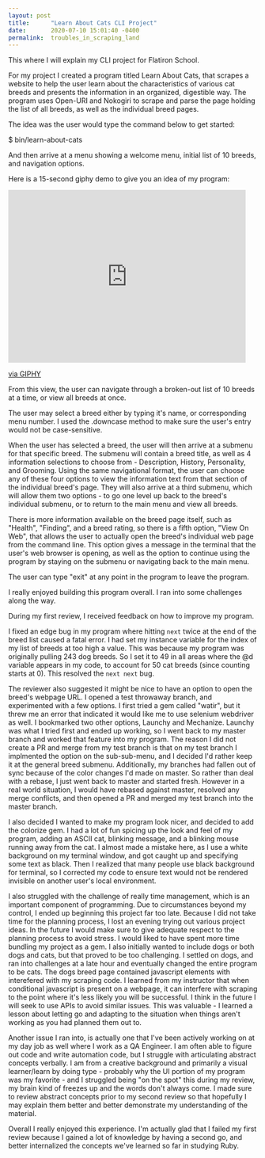 ```yaml
---
layout: post
title:      "Learn About Cats CLI Project"
date:       2020-07-10 15:01:40 -0400
permalink:  troubles_in_scraping_land
---
```




This where I will explain my CLI project for Flatiron School.

For my project I created a program titled Learn About Cats, that scrapes a website to help the user learn about the characteristics of various cat breeds and presents the information in an organized, digestible way.  The program uses Open-URI and Nokogiri to scrape and parse the page holding the list of all breeds, as well as the individual breed pages.

The idea was the user would type the command below to get started:

$ bin/learn-about-cats

And then arrive at a menu showing a welcome menu, initial list of 10 breeds, and navigation options.

Here is a 15-second giphy demo to give you an idea of my program:

<iframe src="https://giphy.com/embed/dry8LD0cbTS5B2HKZm" width="480" height="349" frameBorder="0" class="giphy-embed" allowFullScreen></iframe><p><a href="https://giphy.com/gifs/dry8LD0cbTS5B2HKZm">via GIPHY</a></p>

From this view, the user can navigate through a broken-out list of 10 breeds at a time, or view all breeds at once.

The user may select a breed either by typing it's name, or corresponding menu number.  I used the .downcase method to make sure the user's entry would not be case-sensitive.

When the user has selected a breed, the user will then arrive at a submenu for that specific breed.  The submenu will contain a breed title, as well as 4 information selections to choose from - Description, History, Personality, and Grooming. Using the same navigational format, the user can choose any of these four options to view the information text from that section of the individual breed's page.  They will also arrive at a third submenu, which will allow them two options - to go one level up back to the breed's individual submenu, or to return to the main menu and view all breeds.

There is more information available on the breed page itself, such as "Health", "Finding", and a breed rating, so there is a fifth option, "View On Web", that allows the user to actually open the breed's individual web page from the command line.  This option gives a message in the terminal that the user's web browser is opening, as well as the option to continue using the program by staying on the submenu or navigating back to the main menu.

The user can type "exit" at any point in the program to leave the program.

I really enjoyed building this program overall.  I ran into some challenges along the way.  

During my first review, I received feedback on how to improve my program.  

I fixed an edge bug in my program where hitting `next` twice at the end of the breed list caused a fatal error.  I had set my instance variable for the index of my list of breeds at too high a value.  This was because my program was originally pulling 243 dog breeds.  So I set it to 49 in all areas where the @d variable appears in my code, to account for 50 cat breeds (since counting starts at 0).  This resolved the `next next` bug.

The reviewer also suggested it might be nice to have an option to open the breed's webpage URL.
I opened a test throwaway branch, and experimented with a few options.  I first tried a gem called "watir", but it threw me an error that indicated it would like me to use selenium webdriver as well. I bookmarked two other options, Launchy and Mechanize.  Launchy was what I tried first and ended up working, so I went back to my master branch and worked that feature into my program.  The reason I did not create a PR and merge from my test branch is that on my test branch I implmented the option on the sub-sub-menu, and I decided I'd rather keep it at the general breed submenu. Additionally, my branches had fallen out of sync because of the color changes I'd made on master. So rather than deal with a rebase, I just went back to master and started fresh.  However in a real world situation, I would have rebased against master, resolved any merge conflicts, and then opened a PR and merged my test branch into the master branch.

I also decided I wanted to make my program look nicer, and decided to add the colorize gem.  I had a lot of fun spicing up the look and feel of my program, adding an ASCII cat, blinking message, and a blinking mouse running away from the cat.  I almost made a mistake here, as I use a white background on my terminal window, and got caught up and specifying some text as black.  Then I realized that many people use black background for terminal, so I corrected my code to ensure text would not be rendered invisible on another user's local environment.

I also struggled with the challenge of really time management, which is an important component of programming.  Due to circumstances beyond my control, I ended up beginning this project far too late. Because I did not take time for the planning process, I lost an evening trying out various project ideas.  In the future I would make sure to give adequate respect to the planning process to avoid stress.  I would liked to have spent more time bundling my project as a gem.  I also initially wanted to include dogs or both dogs and cats, but that proved to be too challenging.  I settled on dogs, and ran into challenges at a late hour and eventually changed the entire program to be cats.  The dogs breed page contained javascript elements with interefered with my scraping code.  I learned from my instructor that when conditional javascript is present on a webpage, it can interfere with scraping to the point where it's less likely you will be successful.  I think in the future I will seek to use APIs to avoid similar issues.  This was valuable - I learned a lesson about letting go and adapting to the situation when things aren't working as you had planned them out to.


Another issue I ran into, is actually one that I've been actively working on at my day job as well where I work as a QA Engineer.  I am often able to figure out code and write automation code, but I struggle with articulating abstract concepts verbally.  I am from a creative background and primarily a visual learner/learn by doing type - probably why the UI portion of my program was my favorite - and I struggled being "on the spot" this during my review, my brain kind of freezes up and the words don't always come.  I made sure to review abstract concepts prior to my second review so that hopefully I may explain them better and better demonstrate my understanding of the material.

Overall I really enjoyed this experience.  I'm actually glad that I failed my first review because I gained a lot of knowledge by having a second go, and better internalized the concepts we've learned so far in studying Ruby.





















